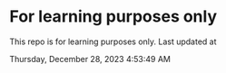 # For learning purposes only
This repo is for learning purposes only.
Last updated at

Thursday, December 28, 2023 4:53:49 AM

